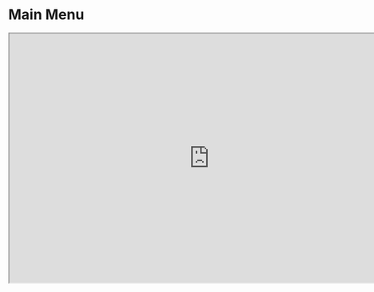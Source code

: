 # Main Menu

<p><iframe title="YouTube video player" src="https://www.youtube.com/embed/0CHFMADdJDg?si=WEiLGDJO6QUbfHu8" width="800" height="500" allowfullscreen="allowfullscreen" allow="accelerometer; autoplay; clipboard-write; encrypted-media; gyroscope; picture-in-picture; web-share"></iframe></p>